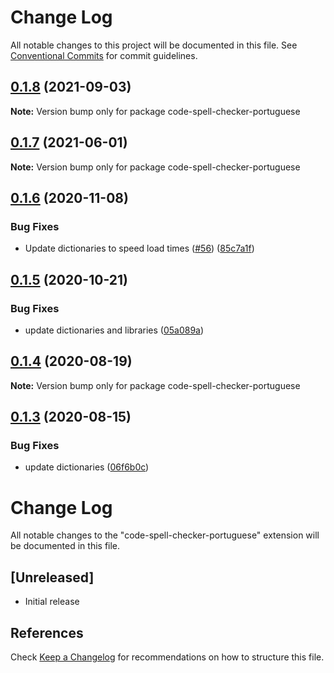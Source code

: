 # Change Log

All notable changes to this project will be documented in this file.
See [Conventional Commits](https://conventionalcommits.org) for commit guidelines.

## [0.1.8](https://github.com/streetsidesoftware/vscode-cspell-dict-extensions/compare/code-spell-checker-portuguese@0.1.7...code-spell-checker-portuguese@0.1.8) (2021-09-03)

**Note:** Version bump only for package code-spell-checker-portuguese





## [0.1.7](https://github.com/streetsidesoftware/vscode-cspell-dict-extensions/compare/code-spell-checker-portuguese@0.1.6...code-spell-checker-portuguese@0.1.7) (2021-06-01)

**Note:** Version bump only for package code-spell-checker-portuguese





## [0.1.6](https://github.com/streetsidesoftware/vscode-cspell-dict-extensions/compare/code-spell-checker-portuguese@0.1.5...code-spell-checker-portuguese@0.1.6) (2020-11-08)


### Bug Fixes

* Update dictionaries to speed load times ([#56](https://github.com/streetsidesoftware/vscode-cspell-dict-extensions/issues/56)) ([85c7a1f](https://github.com/streetsidesoftware/vscode-cspell-dict-extensions/commit/85c7a1f3363945594f6d86dbb7dae7f4c95a76e7))





## [0.1.5](https://github.com/streetsidesoftware/vscode-cspell-dict-extensions/compare/code-spell-checker-portuguese@0.1.4...code-spell-checker-portuguese@0.1.5) (2020-10-21)


### Bug Fixes

* update dictionaries and libraries ([05a089a](https://github.com/streetsidesoftware/vscode-cspell-dict-extensions/commit/05a089add3e0e3606ac1604df1539adfb272461f))





## [0.1.4](https://github.com/streetsidesoftware/vscode-cspell-dict-extensions/compare/code-spell-checker-portuguese@0.1.3...code-spell-checker-portuguese@0.1.4) (2020-08-19)

**Note:** Version bump only for package code-spell-checker-portuguese





## [0.1.3](https://github.com/streetsidesoftware/vscode-cspell-dict-extensions/compare/code-spell-checker-portuguese@0.1.2...code-spell-checker-portuguese@0.1.3) (2020-08-15)


### Bug Fixes

* update dictionaries ([06f6b0c](https://github.com/streetsidesoftware/vscode-cspell-dict-extensions/commit/06f6b0cd9c011d55de841aa75591422a18d8a8f6))





# Change Log
All notable changes to the "code-spell-checker-portuguese" extension will be documented in this file.

## [Unreleased]
- Initial release

## References
Check [Keep a Changelog](http://keepachangelog.com/) for recommendations on how to structure this file.
